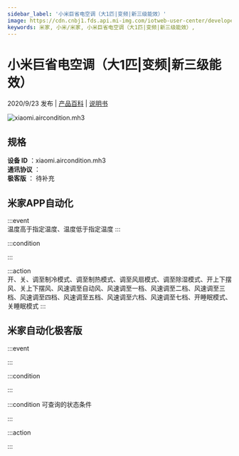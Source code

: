 ```yaml
---
sidebar_label: '小米巨省电空调（大1匹|变频|新三级能效）'
image: https://cdn.cnbj1.fds.api.mi-img.com/iotweb-user-center/developer_1679047769539lsrwWSdm.png?GalaxyAccessKeyId=AKVGLQWBOVIRQ3XLEW&Expires=9223372036854775807&Signature=9Fu2GH/XdsGt/85KpyjMAyesH1E=
keywords: 米家, 小米/米家, 小米巨省电空调（大1匹|变频|新三级能效）, 
---
```

# 小米巨省电空调（大1匹|变频|新三级能效）

2020/9/23 发布 | [产品百科](https://home.mi.com/webapp/content/baike/product/index.html?model=xiaomi.aircondition.mh3/) | [说明书](https://home.mi.com/views/introduction.html?model=xiaomi.aircondition.mh3&region=cn)

![xiaomi.aircondition.mh3](https://cdn.cnbj1.fds.api.mi-img.com/iotweb-user-center/developer_1679047769539lsrwWSdm.png?GalaxyAccessKeyId=AKVGLQWBOVIRQ3XLEW&Expires=9223372036854775807&Signature=9Fu2GH/XdsGt/85KpyjMAyesH1E=)

## 规格  
> 
**设备 ID** ：xiaomi.aircondition.mh3  
**通讯协议** ：  
**极客版**  ： 待补充 


## 米家APP自动化  

:::event  
温度高于指定温度、温度低于指定温度
:::

:::condition  

:::

:::action   
开、关、调至制冷模式、调至制热模式、调至风扇模式、调至除湿模式、开上下摆风、关上下摆风、风速调至自动风、风速调至一档、风速调至二档、风速调至三档、风速调至四档、风速调至五档、风速调至六档、风速调至七档、开睡眠模式、关睡眠模式
:::

## 米家自动化极客版  

:::event  

:::

:::condition  

:::

:::condition 可查询的状态条件  

:::

:::action  

:::

        
